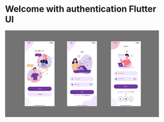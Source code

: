 # Welcome with authentication Flutter UI


![Drag Welcome](https://github.com/chornthorn/welcome_authentication_flutter_ui/blob/master/demo_screenshot/demo_screen_02.jpg)
